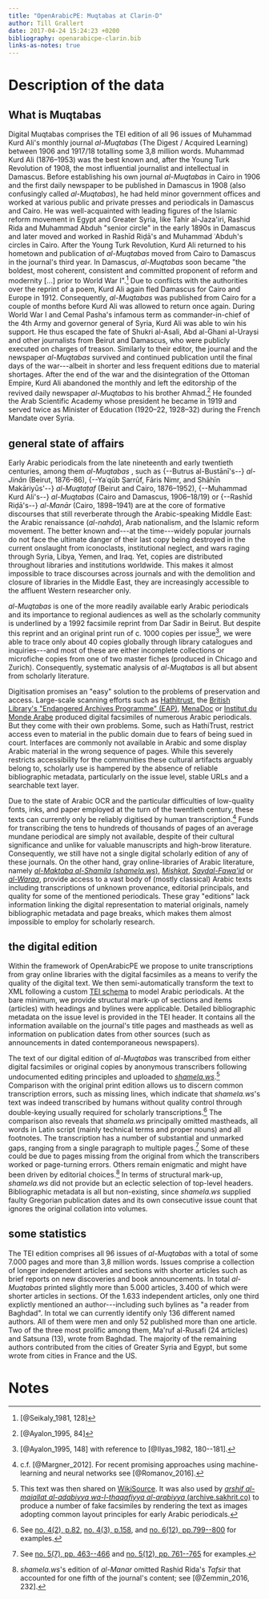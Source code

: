 ```yaml
---
title: "OpenArabicPE: Muqtabas at Clarin-D"
author: Till Grallert
date: 2017-04-24 15:24:23 +0200
bibliography: openarabicpe-clarin.bib
links-as-notes: true
---
```


# Description of the data

## What is Muqtabas

Digital Muqtabas comprises the TEI edition of all 96 issues of Muhammad Kurd Ali's monthly journal *al-Muqtabas* (The Digest / Acquired Learning) between 1906 and 1917/18 totalling some 3,8 million words. Muhammad Kurd Ali (1876–1953) was the best known and, after the Young Turk Revolution of 1908, the most influential journalist and intellectual in Damascus. Before establishing his own journal *al-Muqtabas* in Cairo in 1906 and the first daily newspaper to be published in Damascus in 1908 (also confusingly called *al-Muqtabas*), he had held minor government offices and worked at various public and private presses and periodicals in Damascus and Cairo. He was well-acquainted with leading figures of the Islamic reform movement in Egypt and Greater Syria, like Tahir al-Jaza'iri, Rashid Rida and Muhammad Abduh "senior circle" in the early 1890s in Damascus and later moved and worked in Rashīd Riḍā's and Muhammad ʿAbduh's circles in Cairo. After the Young Turk Revolution, Kurd Ali returned to his hometown and publication of *al-Muqtabas* moved from Cairo to Damascus in the journal's third year. In Damascus, *al-Muqtabas* soon became "the boldest, most coherent, consistent and committed proponent of reform and modernity [...] prior to World War I".[^6] Due to conflicts with the authorities over the reprint of a poem, Kurd Ali again fled Damascus for Cairo and Europe in 1912. Consequently, *al-Muqtabas* was published from Cairo for a couple of months before Kurd Ali was allowed to return once again. During World War I and Cemal Pasha's infamous term as commander-in-chief of the 4th Army and governor general of Syria, Kurd Ali was able to win his support. He thus escaped the fate of Shukri al-Asali, Abd al-Ghani al-Uraysi and other journalists from Beirut and Damascus, who were publicly executed on charges of treason. Similarly to their editor, the journal and the newspaper *al-Muqtabas* survived and continued publication until the final days of the war---albeit in shorter and less frequent editions due to material shortages. After the end of the war and the disintegration of the Ottoman Empire, Kurd Ali abandoned the monthly and left the editorship of the revived daily newspaper *al-Muqtabas* to his brother Ahmad.[^7] He founded the Arab Scientific Academy whose president he became in 1919 and served twice as Minister of Education (1920–22, 1928–32) during the French Mandate over Syria.

## general state of affairs

Early Arabic periodicals from the late nineteenth and early twentieth centuries, among them *al-Muqtabas* , such as {--Butrus al-Bustānī's--} *al-Jinān* (Beirut, 1876–86), {--Yaʿqūb Ṣarrūf, Fāris Nimr, and Shāhīn Makāriyūs'--} *al-Muqtaṭaf* (Beirut and Cairo, 1876–1952), {--Muhammad Kurd Ali's--} *al-Muqtabas* (Cairo and Damascus, 1906–18/19) or {--Rashīd Riḍā's--} *al-Manār* (Cairo, 1898–1941) are at the core of formative discourses that still reverberate through the Arabic-speaking Middle East: the Arabic renaissance (*al-nahda*), Arab nationalism, and the Islamic reform movement. The better known and---at the time---widely popular journals do not face the ultimate danger of their last copy being destroyed in the current onslaught from iconoclasts, institutional neglect, and wars raging through Syria, Libya, Yemen, and Iraq. Yet, copies are distributed throughout libraries and institutions worldwide. This makes it almost impossible to trace discourses across journals and with the demolition and closure of libraries in the Middle East, they are increasingly accessible to the affluent Western researcher only.

*al-Muqtabas* is one of the more readily available early Arabic periodicals and its importance to regional audiences as well as the scholarly community is underlined by a 1992 facsimile reprint from Dar Sadir in Beirut. But despite this reprint and an original print run of c. 1000 copies per issue[^8], we were able to trace only about 40 copies globally through library catalogues and inquiries---and most of these are either incomplete collections or microfiche copies from one of two master fiches (produced in Chicago and Zurich). Consequently, systematic analysis of *al-Muqtabas* is all but absent from scholarly literature.

Digitisation promises an "easy" solution to the problems of preservation and access. Large-scale scanning efforts such as [Hathitrust][hathitrust], the [British Library's "Endangered Archives Programme" (EAP)][bl], [MenaDoc][menadoc] or [Institut du Monde Arabe][bibalex] produced digital facsimiles of numerous Arabic periodicals. But they come with their own problems. Some, such as HathiTrust, restrict access even to material in the public domain due to fears of being sued in court. Interfaces are commonly not available in Arabic and some display Arabic material in the wrong sequence of pages. While this severely restricts accessibility for the communities these cultural artifacts arguably belong to, scholarly use is hampered by the absence of reliable bibliographic metadata, particularly on the issue level, stable URLs and a searchable text layer.

Due to the state of Arabic OCR and the particular difficulties of low-quality fonts, inks, and paper employed at the turn of the twentieth century, these texts can currently only be reliably digitised by human transcription.[^3] Funds for transcribing the tens to hundreds of thousands of pages of an average mundane periodical are simply not available, despite of their cultural significance and unlike for valuable manuscripts and high-brow literature. Consequently, we still have not a single digital scholarly edition of any of these journals. On the other hand, gray online-libraries of Arabic literature, namely [*al-Maktaba al-Shamila* (*shamela.ws*)][shamela], [*Mishkat*][almeshkat], [*Saydal-Fawa'id*][saaid] or [*al-Waraq*][alwaraq], provide access to a vast body of (mostly classical) Arabic texts including transcriptions of unknown provenance, editorial principals, and quality for some of the mentioned periodicals. These gray "editions" lack information linking the digital representation to material originals, namely bibliographic metadata and page breaks, which makes them almost impossible to employ for scholarly research.

## the digital edition

Within the framework of OpenArabicPE we propose to unite transcriptions from gray online libraries with the digital facsimiles as a means to verify the quality of the digital text. We then semi-automatically transform the text to XML following a custom [TEI schema][openarabicpe_schema] to model Arabic periodicals. At the bare minimum, we provide structural mark-up of sections and items (articles) with headings and bylines were applicable. Detailed bibliographic metadata on the issue level is provided in the TEI header. It contains all the information available on the journal's title pages and mastheads as well as information on publication dates from other sources (such as announcements in dated contemporaneous newspapers).

The text of our digital edition of *al-Muqtabas* was transcribed from either digital facsimiles or original copies by anonymous transcribers following undocumented editing principles and uploaded to [*shamela.ws*][shamela 2].[^1] Comparison with the original print edition allows us to discern common transcription errors, such as missing lines, which indicate that *shamela.ws*'s text was indeed transcribed by humans without quality control through double-keying usually required for scholarly transcriptions.[^5] The comparison also reveals that *shamela.ws* principally omitted mastheads, all words in Latin script (mainly technical terms and proper nouns) and all footnotes. The transcription has a number of substantial and unmarked gaps, ranging from a single paragraph to multiple pages.[^4] Some of these could be due to pages missing from the original from which the transcribers worked or page-turning errors. Others remain enigmatic and might have been driven by editorial choices.[^2] In terms of structural mark-up, *shamela.ws* did not provide but an eclectic selection of top-level headers. Bibliographic metadata is all but non-existing, since *shamela.ws* supplied faulty Gregorian publication dates and its own consecutive issue count that ignores the original collation into volumes.

## some statistics

The TEI edition comprises all 96 issues of *al-Muqtabas* with a total of some 7.000 pages and more than 3,8 million words. Issues comprise a collection of longer independent articles and sections with shorter articles such as brief reports on new discoveries and book announcements. In total *al-Muqtabas* printed slightly more than 5.000 articles, 3.400 of which were shorter articles in sections. Of the 1.633 independent articles, only one third explictly mentioned an author---including such bylines as "a reader from Baghdad". In total we can currently identify only 136 different named authors. All of them were men and only 52 published more than one article. Two of the three most prolific among them, Ma'ruf al-Rusafi (24 articles) and Satsuna (13), wrote from Baghdad<!-- , and the third, 'Isa Iskandar al-Ma'aluf, from Zahle (Lebanon) -->. The majority of the remaining authors contributed from the cities of Greater Syria and Egypt, but some wrote from cities in France and the US.


# Notes

[^1]: This text was then shared on [WikiSource][wikisource]. It was also used by [*arshif al-majallat al-adabiyya wa-l-thaqafiyya al-arabiyya* (archive.sakhrit.co)](archive.sakhrit.co) to produce a number of fake facsimiles by rendering the text as images adopting common layout principles for early Arabic periodicals.
[^2]: *shamela.ws*'s edition of *al-Manar* omitted Rashid Rida's *Tafsir* that accounted for one fifth of the journal's content; see [@Zemmin_2016, 232].
[^3]: c.f. [@Margner_2012]. For recent promising approaches using machine-learning and neural networks see [@Romanov_2016].
[^4]: See [no. 5(7), pp. 463--466][rawgit] and [no. 5(12), pp. 761--765][rawgit 2] for examples.
[^5]: See [no. 4(2), p.82][rawgit 3], [no. 4(3), p.158][rawgit 4], and [no. 6(12), pp.799--800][rawgit 5] for examples.
[^6]: [@Seikaly_1981, 128]
[^7]: [@Ayalon_1995, 84]
[^8]: [@Ayalon_1995, 148] with reference to [@Ilyas_1982, 180--181].

[almeshkat]: http://almeshkat.net/
[alwaraq]: http://www.alwaraq.net/
[bibalex]: http://ima.bibalex.org/IMA/presentation/home/list.jsf
[menadoc]: http://menadoc.bibliothek.uni-halle.de/
[bl]: http://eap.bl.uk/
[hathitrust]: http://catalog.hathitrust.org/
[openarabicpe_schema]: https://github.com/OpenArabicPE/OpenArabicPE_ODD
[rawgit]: https://tillgrallert.github.io/digital-muqtabas/xml/oclc_4770057679-i_54.TEIP5.xml#pb_61.d1e2036
[rawgit 2]: https://tillgrallert.github.io/digital-muqtabas/xml/oclc_4770057679-i_59.TEIP5.xml#pb_51.d1e2281
[rawgit 3]: https://tillgrallert.github.io/digital-muqtabas/xml/oclc_4770057679-i_38.TEIP5.xml#p_60.d1e2238
[rawgit 4]: https://tillgrallert.github.io/digital-muqtabas/xml/oclc_4770057679-i_39.TEIP5.xml#gap_1.d1e3111
[rawgit 5]: https://tillgrallert.github.io/digital-muqtabas/xml/oclc_4770057679-i_71.TEIP5.xml#pb_126.d1e4373
[saaid]: http://saaid.net/
[shamela]: http://www.shamela.ws/
[shamela 2]: http://shamela.ws/index.php/book/26523
[wikisource]: https://ar.wikisource.org/wiki/%D9%85%D8%AC%D9%84%D8%A9_%D8%A7%D9%84%D9%85%D9%82%D8%AA%D8%A8%D8%B3/%D8%A7%D9%84%D8%B9%D8%AF%D8%AF_1
